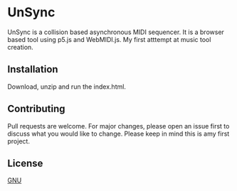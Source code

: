 # UnSync

UnSync is a collision based asynchronous MIDI sequencer. It is a browser based tool using p5.js
and WebMIDI.js. My first atttempt at music tool creation.

## Installation

Download, unzip and run the index.html.

## Contributing
Pull requests are welcome. For major changes, please open an issue first to discuss what you would like to change.
Please keep in mind this is amy first project.


## License
[GNU](https://choosealicense.com/licenses/agpl-3.0/)
